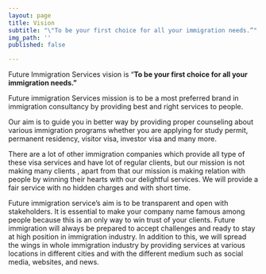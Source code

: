 ```yaml
---
layout: page
title: Vision
subtitle: "\"To be your first choice for all your immigration needs.”"
img_path: ''
published: false

---
```


Future Immigration Services vision is “**To be your first choice for all your immigration needs.”**

Future immigration Services mission is to be a most preferred brand in immigration consultancy by providing best and right services to people.

Our aim is to guide you in better way by providing proper counseling about various immigration programs whether you are applying for study permit, permanent residency, visitor visa, investor visa and many more.

There are a lot of other immigration companies which provide all type of these visa services and have lot of regular clients, but our mission is not making many clients , apart from that our mission is making relation with people by winning their hearts with our delightful services. We will provide a fair service with no hidden charges and with short time.

Future immigration service’s aim is to be transparent and open with stakeholders. It is essential to make your company name famous among people because this is an only way to win trust of your clients. Future immigration will always be prepared to accept challenges and ready to stay at high position in immigration industry. In addition to this, we will spread the wings in whole immigration industry by providing services at various locations in different cities and with the different medium such as social media, websites, and news.